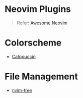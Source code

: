 # Neovim Plugins

> Refer: [Awesome Neovim](https://github.com/rockerBOO/awesome-neovim)

# Colorscheme

- [Catppuccin](https://github.com/catppuccin/nvim)

# File Management

- [nvim-tree](https://github.com/nvim-tree/nvim-tree.lua)
